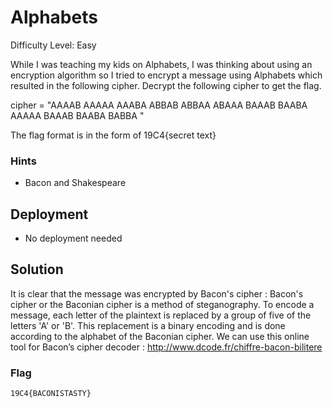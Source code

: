
# Alphabets 

Difficulty Level: Easy

While I was teaching my kids on Alphabets, I was thinking about using an encryption algorithm so I tried to encrypt a message using Alphabets which resulted in the following cipher. Decrypt the following cipher to get the flag.

cipher = "AAAAB AAAAA AAABA ABBAB ABBAA ABAAA BAAAB BAABA AAAAA BAAAB BAABA BABBA "

The flag format is in the form of 19C4{secret text}


### Hints

- Bacon and Shakespeare


## Deployment

- No deployment needed


## Solution

It is clear that the message was encrypted by Bacon's cipher : Bacon's cipher or the Baconian cipher is a method of steganography. To encode a message, each letter of the plaintext is replaced by a group of five of the letters 'A' or 'B'. This replacement is a binary encoding and is done according to the alphabet of the Baconian cipher. We can use this online tool for Bacon’s cipher decoder : http://www.dcode.fr/chiffre-bacon-bilitere


### Flag
`19C4{BACONISTASTY}`
